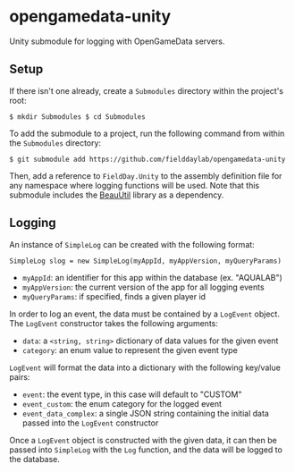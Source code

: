 # opengamedata-unity
Unity submodule for logging with OpenGameData servers.

## Setup
If there isn't one already, create a `Submodules` directory within the project's root:

``$ mkdir Submodules
$ cd Submodules``

To add the submodule to a project, run the following command from within the `Submodules` directory:

`$ git submodule add https://github.com/fielddaylab/opengamedata-unity`

Then, add a reference to `FieldDay.Unity` to the assembly definition file for any namespace where logging functions will be used. Note that this submodule includes the [BeauUtil](https://github.com/BeauPrime/BeauUtil) library as a dependency.

## Logging

An instance of `SimpleLog` can be created with the following format:

`SimpleLog slog = new SimpleLog(myAppId, myAppVersion, myQueryParams)`

- `myAppId`: an identifier for this app within the database (ex. "AQUALAB")
- `myAppVersion`: the current version of the app for all logging events
- `myQueryParams`: if specified, finds a given player id


In order to log an event, the data must be contained by a `LogEvent` object. The `LogEvent` constructor takes the following arguments:

- `data`: a `<string, string>` dictionary of data values for the given event
- `category`: an enum value to represent the given event type


`LogEvent` will format the data into a dictionary with the following key/value pairs:
- `event`: the event type, in this case will default to "CUSTOM"
- `event_custom`: the enum category for the logged event
- `event_data_complex`: a single JSON string containing the initial data passed into the `LogEvent` constructor


Once a `LogEvent` object is constructed with the given data, it can then be passed into `SimpleLog` with the `Log` function, and the data will be logged to the database.
